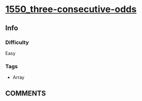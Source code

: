 # [1550_three-consecutive-odds](https://leetcode.com/problems/three-consecutive-odds)

## Info

### Difficulty

Easy

### Tags

- Array

## __COMMENTS__

> 
